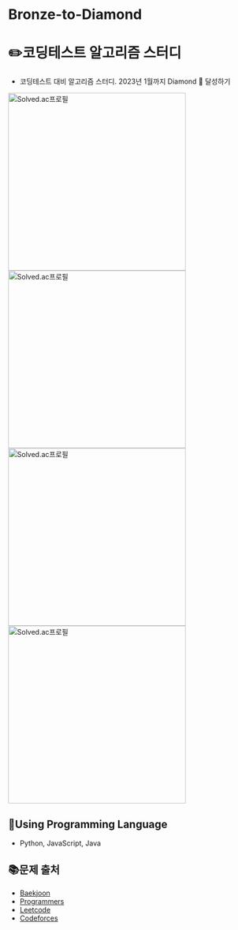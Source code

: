 # Bronze-to-Diamond

# :pencil2:코딩테스트 알고리즘 스터디

- 코딩테스트 대비 알고리즘 스터디. 2023년 1월까지 Diamond 💎 달성하기 <br />

<div align="left">
  <a href="https://solved.ac/profile/leaisrevolution">
    <img align="center" width=360 src="http://mazassumnida.wtf/api/v2/generate_badge?boj=leaisrevolution" alt="Solved.ac프로필" />
  <a>
  <a href="https://solved.ac/profile/166354">
    <img align="center" width=360 src="http://mazassumnida.wtf/api/v2/generate_badge?boj=166354" alt="Solved.ac프로필" />
  </a>
  <a href="https://solved.ac/profile/sesa0802">
    <img align="center" width=360 src="http://mazassumnida.wtf/api/v2/generate_badge?boj=sesa0802" alt="Solved.ac프로필" />
  </a>
  <a href="https://solved.ac/profile/2ykwang">
    <img align="center" width=360 src="http://mazassumnida.wtf/api/v2/generate_badge?boj=2ykwang" alt="Solved.ac프로필" />
  </a>
</div>

## :wrench:Using Programming Language

- Python, JavaScript, Java

## :books:문제 출처

- [Baekjoon](https://www.acmicpc.net)
- [Programmers](https://programmers.co.kr/learn/challenges)
- [Leetcode](https://leetcode.com)
- [Codeforces](http://codeforces.com)
